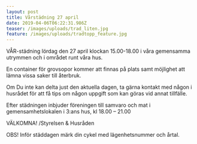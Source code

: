 ```yaml
---
layout: post
title: Vårstädning 27 april
date: 2019-04-06T06:22:31.986Z
teaser: /images/uploads/trad_liten.jpg
feature: /images/uploads/tradtopp_feature.jpg
---
```

VÅR-städning lördag den 27 april klockan 15.00-18.00 i våra
 gemensamma utrymmen och i området runt våra hus. 

En container för grovsopor kommer att finnas på plats samt möjlighet att lämna vissa saker till återbruk.

Om Du inte kan delta just den aktuella dagen, ta gärna kontakt med någon i husrådet för att få tips om någon uppgift som kan göras vid annat tillfälle.

Efter städningen inbjuder föreningen till samvaro och mat i gemensamhetslokalen i 3:ans hus, kl 18.00 – 21.00 

VÄLKOMNA!
 /Styrelsen & Husråden

OBS! Inför städdagen märk din cykel med lägenhets­nummer och årtal.
